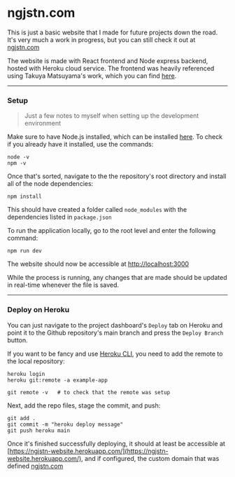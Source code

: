 # ngjstn.com 

This is just a basic website that I made for future projects down the road. It's very much a work in progress, but you can still check it out at [ngjstn.com](http://ngjstn.com) 

The website is made with React frontend and Node express backend, hosted with Heroku cloud service. The frontend was heavily referenced using Takuya Matsuyama's work, which you can find [here](https://github.com/craftzdog/craftzdog-homepage). 

---

### Setup
> Just a few notes to myself when setting up the development environment 

Make sure to have Node.js installed, which can be installed [here](https://nodejs.org/en/download/). To check if you already have it installed, use the commands: 
``` 
node -v 
npm -v
```

Once that's sorted, navigate to the the repository's root directory and install all of the node dependencies: 
```
npm install
```
This should have created a folder called `node_modules` with the dependencies listed in `package.json` 

To run the application locally, go to the root level and enter the following command: 
```
npm run dev 
```
The website should now be accessible at [http://localhost:3000](http://localhost:3000) 

While the process is running, any changes that are made should be updated in real-time whenever the file is saved. 

--- 

### Deploy on Heroku 

You can just navigate to the project dashboard's `Deploy` tab on Heroku and point it to the Github repository's main branch and press the `Deploy Branch` button. 

If you want to be fancy and use [Heroku CLI](https://devcenter.heroku.com/articles/heroku-cli), you need to add the remote to the local repository: 
```
heroku login
heroku git:remote -a example-app

git remote -v   # to check that the remote was setup 
```

Next, add the repo files, stage the commit, and push: 
```
git add .
git commit -m "heroku deploy message" 
git push heroku main 
```


Once it's finished successfully deploying, it should at least be accessible at [https://ngjstn-website.herokuapp.com/](https://ngjstn-website.herokuapp.com/), and if configured, the custom domain that was defined [ngjstn.com](http://ngjstn.com)